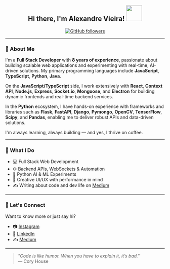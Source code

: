 <h2 align="center">Hi there, I'm Alexandre Vieira! <img src="https://media.giphy.com/media/14u2xf1flRHgacyWu6/giphy.gif" width="50"/></h2>

<p align="center">
  <a href="https://github.com/AlexandreUser">
    <img src="https://img.shields.io/github/followers/AlexandreUser?label=Follow&style=social" alt="GitHub followers" />
  </a>
</p>

---

### 🧠 About Me

I'm a **Full Stack Developer** with **8 years of experience**, passionate about building scalable web applications and experimenting with real-time, AI-driven solutions. My primary programming languages include **JavaScript**, **TypeScript**, **Python**, **Java**.

On the **JavaScript/TypeScript** side, I work extensively with **React**, **Context API**, **Node.js**, **Express**, **Socket.io**, **Mongoose**, and **Electron** for building dynamic frontends and real-time backend services.

In the **Python** ecosystem, I have hands-on experience with frameworks and libraries such as **Flask**, **FastAPI**, **Django**, **Pymongo**, **OpenCV**, **TensorFlow**, **Scipy**, and **Pandas**, enabling me to deliver robust APIs and data-driven solutions.

I'm always learning, always building — and yes, I thrive on coffee.

---

### 🚀 What I Do

- 💻 Full Stack Web Development  
- ⚙️ Backend APIs, WebSockets & Automation  
- 🤖 Python AI & ML Experiments  
- 🧪 Creative UI/UX with performance in mind  
- ✍️ Writing about code and dev life on [Medium](https://medium.com/@av.souza2018)

---

### 🤝 Let's Connect

Want to know more or just say hi?

- 📷 [Instagram](https://www.instagram.com/alexandrevieira862/)  
- 💼 [LinkedIn](https://www.linkedin.com/in/alexandre-vieira-souza-junior/)  
- ✍️ [Medium](https://medium.com/@av.souza2018)

---

> _"Code is like humor. When you have to explain it, it’s bad."_  
> — Cory House
